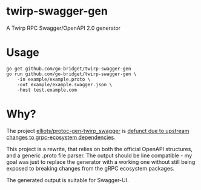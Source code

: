 # twirp-swagger-gen

A Twirp RPC Swagger/OpenAPI 2.0 generator 

# Usage

```
go get github.com/go-bridget/twirp-swagger-gen
go run github.com/go-bridget/twirp-swagger-gen \
	-in example/example.proto \
	-out example/example.swagger.json \
	-host test.example.com
```

# Why?

The project
[elliots/protoc-gen-twirp_swagger](https://github.com/elliots/protoc-gen-twirp_swagger)
is [defunct due to upstream changes to grpc-ecosystem
dependencies](https://github.com/elliots/protoc-gen-twirp_swagger/issues/25).

This project is a rewrite, that relies on both the official OpenAPI
structures, and a generic .proto file parser. The output should be line
compatible - my goal was just to replace the generator with a working one
without still being exposed to breaking changes from the gRPC ecosystem
packages.

The generated output is suitable for Swagger-UI.
